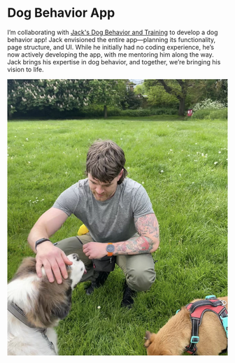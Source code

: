 # Dog Behavior App

I’m collaborating with [Jack's Dog Behavior and Training](https://www.instagram.com/jacksdogbehaviourandtraining/) to develop a dog behavior app! Jack envisioned the entire app—planning its functionality, page structure, and UI. While he initially had no coding experience, he’s now actively developing the app, with me mentoring him along the way. Jack brings his expertise in dog behavior, and together, we’re bringing his vision to life.

<img src="jack.png" alt="Image from Jack's Instagram" width="600"/>



